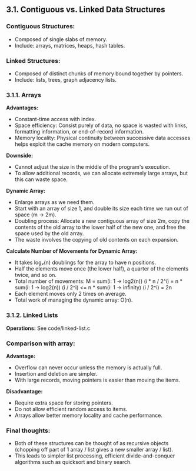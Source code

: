 ## 3.1. Contiguous vs. Linked Data Structures

### Contiguous Structures:

- Composed of single slabs of memory.
- Include: arrays, matrices, heaps, hash tables.

### Linked Structures:

- Composed of distinct chunks of memory bound together by pointers.
- Include: lists, trees, graph adjacency lists.

### 3.1.1. Arrays

**Advantages:**

- Constant-time access with index.
- Space efficiency: Consist purely of data, no space is wasted with links, formatting information, or end-of-record information.
- Memory locality: Physical continuity between successive data accesses helps exploit the cache memory on modern computers.

**Downside:**

- Cannot adjust the size in the middle of the program's execution.
- To allow additional records, we can allocate extremely large arrays, but this can waste space.

**Dynamic Array:**

- Enlarge arrays as we need them.
- Start with an array of size 1, and double its size each time we run out of space (m -> 2m).
- Doubling process: Allocate a new contiguous array of size 2m, copy the contents of the old array to the lower half of the new one, and free the space used by the old array.
- The waste involves the copying of old contents on each expansion.

**Calculate Number of Movements for Dynamic Array:**

- It takes log₂(n) doublings for the array to have n positions.
- Half the elements move once (the lower half), a quarter of the elements twice, and so on.
- Total number of movements:
  M = sum(i: 1 -> log2(n)) (i \* n / 2^i)
  = n \* sum(i: 1 -> log2(n)) (i / 2^i)
  <= n \* sum(i: 1 -> infinity) (i / 2^i)
  = 2n
- Each element moves only 2 times on average.
- Total work of managing the dynamic array: O(n).

### 3.1.2. Linked Lists

**Operations:** See code/linked-list.c

### Comparison with array:

**Advantage:**

- Overflow can never occur unless the memory is actually full.
- Insertion and deletion are simpler.
- With large records, moving pointers is easier than moving the items.

**Disadvantage:**

- Require extra space for storing pointers.
- Do not allow efficient random access to items.
- Arrays allow better memory locality and cache performance.

### Final thoughts:

- Both of these structures can be thought of as recursive objects (chopping off part of 1 array / list gives a new smaller array / list).
- This leads to simpler list processing, efficient divide-and-conquer algorithms such as quicksort and binary search.
